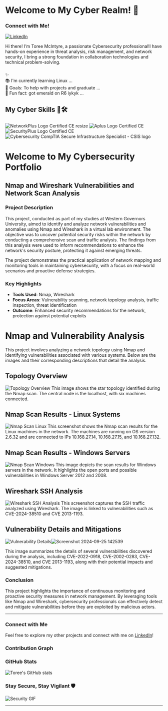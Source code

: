 # Welcome to My Cyber Realm! 👾</h1>

###
### Connect with Me!

[![LinkedIn](https://img.shields.io/badge/LinkedIn-Connect-blue?style=flat-square&logo=linkedin)](https://www.linkedin.com/in/toree-mcintyre-739095211/)

Hi there! I’m Toree McIntyre, a passionate Cybersecurity professional!I have hands-on experience in threat analysis, risk management, and network security, I bring a strong foundation in collaboration technologies and technical problem-solving. 
###

<p align="left">✨  <br>📚 I'm currently learning Linux ...<br>🎯 Goals: To help with projects and graduate ...<br>🎲 Fun fact: got emerald on R6 iykyk ...</p>

###


<h2 align="left">My Cyber Skills 🧠🛠️</h2>

###
![NetworkPlus Logo Certified CE resize](https://github.com/user-attachments/assets/2c127690-a08e-4c41-bdf3-3a6a6d067936)
![Aplus Logo Certified CE](https://github.com/user-attachments/assets/2628557a-0d00-444b-8f52-3e224bca43f8)
![SecurityPlus Logo Certified CE](https://github.com/user-attachments/assets/3890d188-f28c-429e-91b9-31df5c66d6e0)
![Cybersecurity CompTIA Secure Infrastructure Specialist - CSIS logo](https://github.com/user-attachments/assets/ac58d6b0-8842-4ece-b392-0fc12b120d8f)

# Welcome to My Cybersecurity Portfolio

## Nmap and Wireshark Vulnerabilities and Network Scan Analysis

### Project Description
This project, conducted as part of my studies at Western Governors University, aimed to identify and analyze network vulnerabilities and anomalies using Nmap and Wireshark in a virtual lab environment. The objective was to uncover potential security risks within the network by conducting a comprehensive scan and traffic analysis. The findings from this analysis were used to inform recommendations to enhance the network's security posture, protecting it against emerging threats.

The project demonstrates the practical application of network mapping and monitoring tools in maintaining cybersecurity, with a focus on real-world scenarios and proactive defense strategies.

### Key Highlights

- **Tools Used**: Nmap, Wireshark
- **Focus Areas**: Vulnerability scanning, network topology analysis, traffic inspection, threat identification
- **Outcome**: Enhanced security recommendations for the network, protection against potential exploits
# Nmap and Vulnerability Analysis

This project involves analyzing a network topology using Nmap and identifying vulnerabilities associated with various systems. Below are the images and their corresponding descriptions that detail the analysis.

## Topology Overview
![Topology Overview](https://github.com/tmac997/tmac997/blob/main/Screenshot%202024-08-20%20214535.jpg)
This image shows the star topology identified during the Nmap scan. The central node is the localhost, with six machines connected.

## Nmap Scan Results - Linux Systems
![Nmap Scan Linux](https://github.com/tmac997/tmac997/blob/main/Screenshot%202024-08-02%20150621%20-%20Copy.jpg)
This screenshot shows the Nmap scan results for the Linux machines in the network. The machines are running on OS version 2.6.32 and are connected to IPs 10.168.27.14, 10.168.27.15, and 10.168.27.132.

## Nmap Scan Results - Windows Servers
![Nmap Scan Windows](https://github.com/tmac997/tmac997/blob/main/Screenshot%202024-07-31%20224856%20-%20Copy.jpg)
This image depicts the scan results for Windows servers in the network. It highlights the open ports and possible vulnerabilities in Windows Server 2012 and 2008.

## Wireshark SSH Analysis
![Wireshark SSH Analysis](https://github.com/tmac997/tmac997/blob/main/Screenshot%202024-08-02%20163035.jpg)
This screenshot captures the SSH traffic analyzed using Wireshark. The image is linked to vulnerabilities such as CVE-2024-38510 and CVE 2013-1193.

## Vulnerability Details and Mitigations
![Vulnerability Details](https://github.com/tmac997/tmac997/blob/main/Screenshot%202024-08-20%20214529%20-%20Copy.jpg)![Screenshot 2024-09-25 142539](https://github.com/user-attachments/assets/f72ab90e-c47b-482a-80ae-59a534e1e5ce)



This image summarizes the details of several vulnerabilities discovered during the analysis, including CVE-2022-0918, CVE-2002-0283, CVE-2024-38510, and CVE 2013-1193, along with their potential impacts and suggested mitigations.




### Conclusion
This project highlights the importance of continuous monitoring and proactive security measures in network management. By leveraging tools like Nmap and Wireshark, cybersecurity professionals can effectively detect and mitigate vulnerabilities before they are exploited by malicious actors.

---

### Connect with Me

Feel free to explore my other projects and connect with me on [LinkedIn](https://www.linkedin.com/in/toree-mcintyre-739095211/)!





### Contribution Graph

### GitHub Stats

![Toree's GitHub stats](https://github-readme-stats.vercel.app/api?username=yourusername&show_icons=true&theme=radical)


### Stay Secure, Stay Vigilant 🛡️
![Security GIF](https://media.giphy.com/media/l2JhOVm6TDbEo7mRO/giphy.gif)

---









